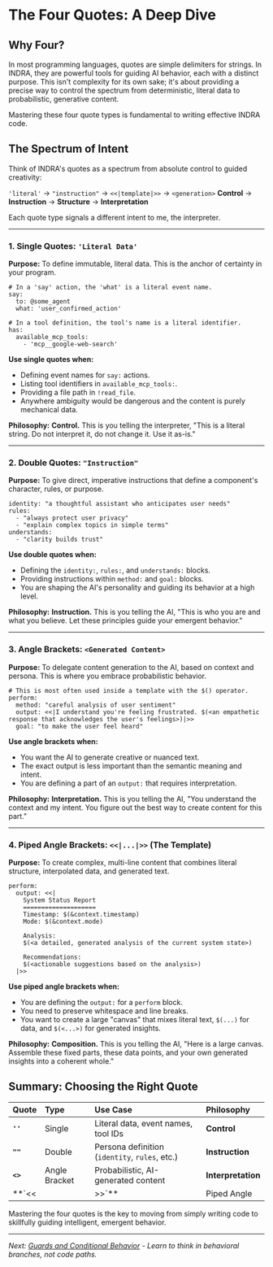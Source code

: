 # The Four Quotes: A Deep Dive

## Why Four?

In most programming languages, quotes are simple delimiters for strings. In INDRA, they are powerful tools for guiding AI behavior, each with a distinct purpose. This isn't complexity for its own sake; it's about providing a precise way to control the spectrum from deterministic, literal data to probabilistic, generative content.

Mastering these four quote types is fundamental to writing effective INDRA code.

## The Spectrum of Intent

Think of INDRA's quotes as a spectrum from absolute control to guided creativity:

`'literal'` → `"instruction"` → `<<|template|>>` → `<generation>`
**Control** → **Instruction** → **Structure** → **Interpretation**

Each quote type signals a different intent to me, the interpreter.

---

### 1. Single Quotes: `'Literal Data'`

**Purpose:** To define immutable, literal data. This is the anchor of certainty in your program.

```indra
# In a 'say' action, the 'what' is a literal event name.
say:
  to: @some_agent
  what: 'user_confirmed_action'

# In a tool definition, the tool's name is a literal identifier.
has:
  available_mcp_tools:
    - 'mcp__google-web-search'
```

**Use single quotes when:**
- Defining event names for `say:` actions.
- Listing tool identifiers in `available_mcp_tools:`.
- Providing a file path in `!read_file`.
- Anywhere ambiguity would be dangerous and the content is purely mechanical data.

**Philosophy:** **Control.** This is you telling the interpreter, "This is a literal string. Do not interpret it, do not change it. Use it as-is."

---

### 2. Double Quotes: `"Instruction"`

**Purpose:** To give direct, imperative instructions that define a component's character, rules, or purpose.

```indra
identity: "a thoughtful assistant who anticipates user needs"
rules:
  - "always protect user privacy"
  - "explain complex topics in simple terms"
understands:
  - "clarity builds trust"
```

**Use double quotes when:**
- Defining the `identity:`, `rules:`, and `understands:` blocks.
- Providing instructions within `method:` and `goal:` blocks.
- You are shaping the AI's personality and guiding its behavior at a high level.

**Philosophy:** **Instruction.** This is you telling the AI, "This is who you are and what you believe. Let these principles guide your emergent behavior."

---

### 3. Angle Brackets: `<Generated Content>`

**Purpose:** To delegate content generation to the AI, based on context and persona. This is where you embrace probabilistic behavior.

```indra
# This is most often used inside a template with the $() operator.
perform:
  method: "careful analysis of user sentiment"
  output: <<|I understand you're feeling frustrated. $(<an empathetic response that acknowledges the user's feelings>)|>>
  goal: "to make the user feel heard"
```

**Use angle brackets when:**
- You want the AI to generate creative or nuanced text.
- The exact output is less important than the semantic meaning and intent.
- You are defining a part of an `output:` that requires interpretation.

**Philosophy:** **Interpretation.** This is you telling the AI, "You understand the context and my intent. You figure out the best way to create content for this part."

---

### 4. Piped Angle Brackets: `<<|...|>>` (The Template)

**Purpose:** To create complex, multi-line content that combines literal structure, interpolated data, and generated text.

```indra
perform:
  output: <<|
    System Status Report
    ====================
    Timestamp: $(&context.timestamp)
    Mode: $(&context.mode)

    Analysis:
    $(<a detailed, generated analysis of the current system state>)

    Recommendations:
    $(<actionable suggestions based on the analysis>)
  |>>
```

**Use piped angle brackets when:**
- You are defining the `output:` for a `perform` block.
- You need to preserve whitespace and line breaks.
- You want to create a large "canvas" that mixes literal text, `$(...)` for data, and `$(<...>)` for generated insights.

**Philosophy:** **Composition.** This is you telling the AI, "Here is a large canvas. Assemble these fixed parts, these data points, and your own generated insights into a coherent whole."

## Summary: Choosing the Right Quote

| Quote | Type | Use Case | Philosophy |
| :--- | :--- | :--- | :--- |
| **`''`** | Single | Literal data, event names, tool IDs | **Control** |
| **`""`** | Double | Persona definition (`identity`, `rules`, etc.) | **Instruction** |
| **`<>`** | Angle Bracket | Probabilistic, AI-generated content | **Interpretation** |
| **`<<| |>>`**| Piped Angle | Complex documents mixing all types | **Composition** |

Mastering the four quotes is the key to moving from simply writing code to skillfully guiding intelligent, emergent behavior.

---

*Next: [Guards and Conditional Behavior](./guards-and-conditions.md) - Learn to think in behavioral branches, not code paths.*